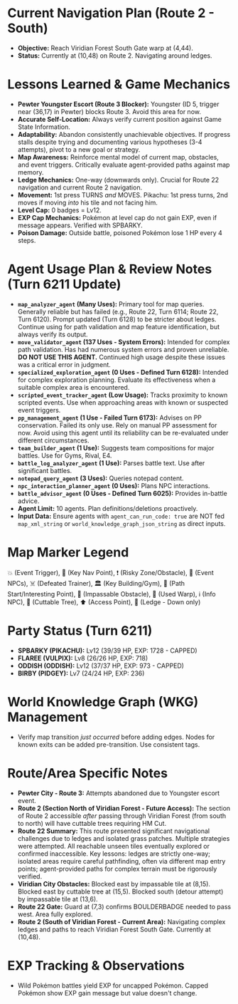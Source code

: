 # Current Navigation Plan (Route 2 - South)
*   **Objective:** Reach Viridian Forest South Gate warp at (4,44).
*   **Status:** Currently at (10,48) on Route 2. Navigating around ledges.

# Lessons Learned & Game Mechanics
*   **Pewter Youngster Escort (Route 3 Blocker):** Youngster (ID 5, trigger near (36,17) in Pewter) blocks Route 3. Avoid this area for now.
*   **Accurate Self-Location:** Always verify current position against Game State Information.
*   **Adaptability:** Abandon consistently unachievable objectives. If progress stalls despite trying and documenting various hypotheses (3-4 attempts), pivot to a new goal or strategy.
*   **Map Awareness:** Reinforce mental model of current map, obstacles, and event triggers. Critically evaluate agent-provided paths against map memory.
*   **Ledge Mechanics:** One-way (downwards only). Crucial for Route 22 navigation and current Route 2 navigation.
*   **Movement:** 1st press TURNS *and* MOVES. Pikachu: 1st press turns, 2nd moves if moving *into* his tile and not facing him.
*   **Level Cap:** 0 badges = Lv12.
*   **EXP Cap Mechanics:** Pokémon at level cap do not gain EXP, even if message appears. Verified with SPBARKY.
*   **Poison Damage:** Outside battle, poisoned Pokémon lose 1 HP every 4 steps.

# Agent Usage Plan & Review Notes (Turn 6211 Update)
*   **`map_analyzer_agent` (Many Uses):** Primary tool for map queries. Generally reliable but has failed (e.g., Route 22, Turn 6114; Route 22, Turn 6120). Prompt updated (Turn 6128) to be stricter about ledges. Continue using for path validation and map feature identification, but always verify its output.
*   **`move_validator_agent` (137 Uses - System Errors):** Intended for complex path validation. Has had numerous system errors and proven unreliable. **DO NOT USE THIS AGENT.** Continued high usage despite these issues was a critical error in judgment.
*   **`specialized_exploration_agent` (0 Uses - Defined Turn 6128):** Intended for complex exploration planning. Evaluate its effectiveness when a suitable complex area is encountered.
*   **`scripted_event_tracker_agent` (Low Usage):** Tracks proximity to known scripted events. Use when approaching areas with known or suspected event triggers.
*   **`pp_management_agent` (1 Use - Failed Turn 6173):** Advises on PP conservation. Failed its only use. Rely on manual PP assessment for now. Avoid using this agent until its reliability can be re-evaluated under different circumstances.
*   **`team_builder_agent` (1 Use):** Suggests team compositions for major battles. Use for Gyms, Rival, E4.
*   **`battle_log_analyzer_agent` (1 Use):** Parses battle text. Use after significant battles.
*   **`notepad_query_agent` (3 Uses):** Queries notepad content.
*   **`npc_interaction_planner_agent` (0 Uses):** Plans NPC interactions.
*   **`battle_advisor_agent` (0 Uses - Defined Turn 6025):** Provides in-battle advice.
*   **Agent Limit:** 10 agents. Plan definitions/deletions proactively.
*   **Input Data:** Ensure agents with `agent_can_run_code: true` are NOT fed `map_xml_string` or `world_knowledge_graph_json_string` as direct inputs.

# Map Marker Legend
💥 (Event Trigger), 🎯 (Key Nav Point), ❗ (Risky Zone/Obstacle), 💁 (Event NPCs), ☠️ (Defeated Trainer), 🏛️ (Key Building/Gym), 📍 (Path Start/Interesting Point), 🧱 (Impassable Obstacle), 🚪 (Used Warp), ℹ️ (Info NPC), 🌱 (Cuttable Tree), ⬆️ (Access Point), 🚧 (Ledge - Down only)

# Party Status (Turn 6211)
*   **SPBARKY (PIKACHU):** Lv12 (39/39 HP, EXP: 1728 - CAPPED)
*   **FLAREE (VULPIX):** Lv8 (26/26 HP, EXP: 718)
*   **ODDISH (ODDISH):** Lv12 (37/37 HP, EXP: 973 - CAPPED)
*   **BIRBY (PIDGEY):** Lv7 (24/24 HP, EXP: 236)

# World Knowledge Graph (WKG) Management
*   Verify map transition *just occurred* before adding edges. Nodes for known exits can be added pre-transition. Use consistent tags.

# Route/Area Specific Notes
*   **Pewter City - Route 3:** Attempts abandoned due to Youngster escort event.
*   **Route 2 (Section North of Viridian Forest - Future Access):** The section of Route 2 accessible *after* passing through Viridian Forest (from south to north) will have cuttable trees requiring HM Cut.
*   **Route 22 Summary:** This route presented significant navigational challenges due to ledges and isolated grass patches. Multiple strategies were attempted. All reachable unseen tiles eventually explored or confirmed inaccessible. Key lessons: ledges are strictly one-way; isolated areas require careful pathfinding, often via different map entry points; agent-provided paths for complex terrain must be rigorously verified.
*   **Viridian City Obstacles:** Blocked east by impassable tile at (8,15). Blocked east by cuttable tree at (15,5). Blocked south (detour attempt) by impassable tile at (13,6).
*   **Route 22 Gate:** Guard at (7,3) confirms BOULDERBADGE needed to pass west. Area fully explored.
*   **Route 2 (South of Viridian Forest - Current Area):** Navigating complex ledges and paths to reach Viridian Forest South Gate. Currently at (10,48).

# EXP Tracking & Observations
*   Wild Pokémon battles yield EXP for uncapped Pokémon. Capped Pokémon show EXP gain message but value doesn't change.